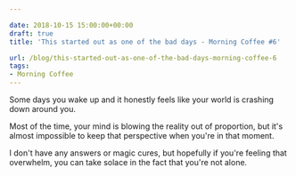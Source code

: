 ```yaml
---

date: 2018-10-15 15:00:00+00:00
draft: true
title: 'This started out as one of the bad days - Morning Coffee #6'

url: /blog/this-started-out-as-one-of-the-bad-days-morning-coffee-6
tags:
- Morning Coffee
---
```




 


Some days you wake up and it honestly feels like your world is crashing down around you.   

Most of the time, your mind is blowing the reality out of proportion, but it's almost impossible to keep that perspective when you're in that moment.  

I don't have any answers or magic cures, but hopefully if you're feeling that overwhelm, you can take solace in the fact that you're not alone.
